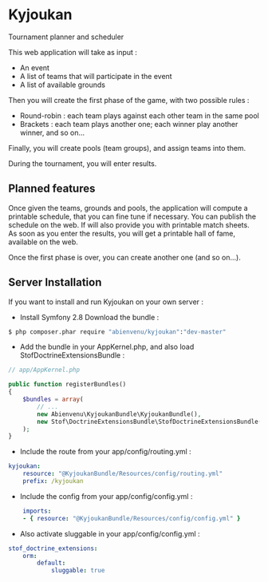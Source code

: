 Kyjoukan
========

Tournament planner and scheduler

This web application will take as input :
- An event
- A list of teams that will participate in the event
- A list of available grounds

Then you will create the first phase of the game, with two possible rules :
- Round-robin : each team plays against each other team in the same pool
- Brackets : each team plays another one; each winner play another winner, and so on...

Finally, you will create pools (team groups), and assign teams into them.

During the tournament, you will enter results.

Planned features
----------------

Once given the teams, grounds and pools, the application will compute a printable schedule, that you can fine tune if necessary. You can publish the schedule on the web.
If will also provide you with printable match sheets.
As soon as you enter the results, you will get a printable hall of fame, available on the web.

Once the first phase is over, you can create another one (and so on...).

Server Installation
-------------------

If you want to install and run Kyjoukan on your own server :

* Install Symfony 2.8
 Download the bundle :
```bash
$ php composer.phar require "abienvenu/kyjoukan":"dev-master"
```
* Add the bundle in your AppKernel.php, and also load StofDoctrineExtensionsBundle :
```php
// app/AppKernel.php

public function registerBundles()
{
    $bundles = array(
        // ...
        new Abienvenu\KyjoukanBundle\KyjoukanBundle(),
        new Stof\DoctrineExtensionsBundle\StofDoctrineExtensionsBundle(),
    );
}
```
* Include the route from your app/config/routing.yml :
```YAML
kyjoukan:
    resource: "@KyjoukanBundle/Resources/config/routing.yml"
    prefix: /kyjoukan
```
* Include the config from your app/config/config.yml :
```YAML
    imports:
	- { resource: "@KyjoukanBundle/Resources/config/config.yml" }
```
* Also activate sluggable in your app/config/config.yml :
```YAML
stof_doctrine_extensions:
    orm:
        default:
            sluggable: true
```
